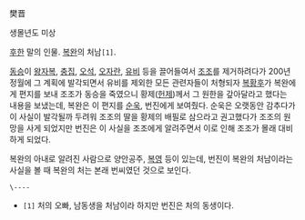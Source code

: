 樊晋

생몰년도 미상

[후한](%ED%9B%84%ED%95%9C.md) 말의 인물. [복완](%EB%B3%B5%EC%99%84.md)의 처남`[1]`.

[동승](%EB%8F%99%EC%8A%B9#s-2.md)이 [왕자복](%EC%99%95%EC%9E%90%EB%B3%B5.md),
[충집](%EC%B6%A9%EC%A7%91.md), [오석](%EC%98%A4%EC%84%9D#s-2.md),
[오자란](%EC%98%A4%EC%9E%90%EB%9E%80.md),
[유비](%EC%9C%A0%EB%B9%84%28%EC%82%BC%EA%B5%AD%EC%A7%80%29.md) 등을 끌어들여서
[조조](%EC%A1%B0%EC%A1%B0#s-1.md)를 제거하려다가 200년 정월에 그 계획에 발각되면서 유비를 제외한 모든
관련자들이 처형되자 [복황후](%EB%B3%B5%ED%99%A9%ED%9B%84.md)가 복완에게 편지를 보내 조조가 동승을 죽였으니
황제([헌제](%ED%97%8C%EC%A0%9C.md))께서 그 원한을 갚아달라고 했다는 내용을 보냈는데, 복완은 이 편지를
[순욱](%EC%88%9C%EC%9A%B1#s-1.md), 번진에게 보여줬다. 순욱은 오랫동안 감추다가 이 사실이 발각될까 두려워
조조의 딸을 황제의 배필로 삼으라고 권고했다가 조조의 원망을 사게 되었지만 번진은 이 사실을 조조에게 알려주면서 이로 인해 조조가 몰래
대비하게 되었다.

복완의 아내로 알려진 사람으로 양안공주, [복영](%EB%B3%B5%EC%98%81.md) 등이 있는데, 번진이 복완의 처남이라는
사실을 볼 때 복완의 처는 본래 번씨였던 것으로 보인다.

`\----`

  * `[1]` 처의 오빠, 남동생을 처남이라 하지만 번진은 처의 동생이다.

